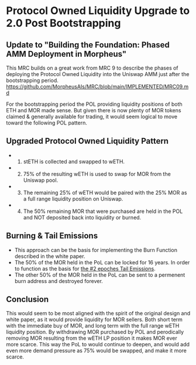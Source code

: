 # Protocol Owned Liquidity Upgrade to 2.0 Post Bootstrapping

## Update to "Building the Foundation: Phased AMM Deployment in Morpheus"
This MRC builds on a great work from MRC 9 to describe the phases of deploying the Protocol Owned Liquidity into the Uniswap AMM just after the bootstrapping period. 
https://github.com/MorpheusAIs/MRC/blob/main/IMPLEMENTED/MRC09.md

For the bootstrapping period the POL providing liquidity positions of both ETH and MOR made sense. 
But given there is now plenty of MOR tokens claimed & generally available for trading, it would seem logical to move toward the following POL pattern.

## Upgraded Protocol Owned Liquidity Pattern
- 1. stETH is collected and swapped to wETH.
- 2. 75% of the resulting wETH is used to swap for MOR from the Uniswap pool.
- 3. The remaining 25% of wETH would be paired with the 25% MOR as a full range liquidity position on Uniswap.
- 4. The 50% remaining MOR that were purchased are held in the POL and NOT deposited back into liquidity or burned. 

## Burning & Tail Emissions
- This approach can be the basis for implementing the Burn Function described in the white paper.
- The 50% of the MOR held in the PoL can be locked for 16 years. In order to function as the basis for [the #2 epoches Tail Emissions](https://github.com/MorpheusAIs/Docs/blob/main/!KEYDOCS%20README%20FIRST!/WhitePaper.md#tail-emissions-of-mor).
- The other 50% of the MOR held in the PoL can be sent to a permenent burn address and destroyed forever.

## Conclusion
This would seem to be most aligned with the spirit of the original design and white paper, as it would provide liquidity for MOR sellers. 
Both short term with the immediate buy of MOR, and long term with the full range wETH liquidity position. 
By withdrawing MOR purchased by POL and perodically removing MOR resulting from the wETH LP position it makes MOR ever more scarce.
This way the PoL to would continue to deepen, and would add even more demand pressure as 75% would be swapped, and make it more scarce.
